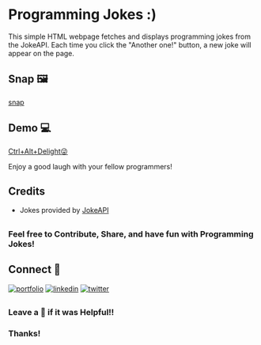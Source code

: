 # Programming Jokes :)

This simple HTML webpage fetches and displays programming jokes from the JokeAPI. Each time you click the "Another one!" button, a new joke will appear on the page.

## Snap 🖼️
[snap](joke.png)

## Demo 💻
[Ctrl+Alt+Delight😜](https://alokverma18.github.io/Programming-Jokes/)

Enjoy a good laugh with your fellow programmers!

## Credits

- Jokes provided by [JokeAPI](https://v2.jokeapi.dev/)

## 
### Feel free to Contribute, Share, and have fun with Programming Jokes!
##

## Connect 👋
[![portfolio](https://img.shields.io/badge/my_portfolio-000?style=for-the-badge&logo=ko-fi&logoColor=white)](https://alokverma.my.canva.site/)
[![linkedin](https://img.shields.io/badge/linkedin-0A66C2?style=for-the-badge&logo=linkedin&logoColor=white)](https://www.linkedin.com/in/alokverma18/)
[![twitter](https://img.shields.io/badge/twitter-1DA1F2?style=for-the-badge&logo=twitter&logoColor=white)](https://twitter.com/ak_verma18)


## 
### Leave a 🌟 if it was Helpful!!
### Thanks!

